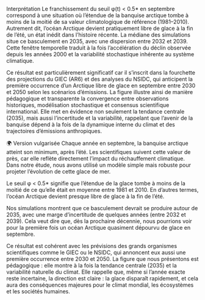 Interprétation
Le franchissement du seuil φ(t) < 0.5* en septembre correspond à une situation où l’étendue de la banquise arctique tombe à moins de la moitié de sa valeur climatologique de référence (1981–2010). Autrement dit, l’océan Arctique devient pratiquement libre de glace à la fin de l’été, un état inédit dans l’histoire récente. La médiane des simulations situe ce basculement en 2035, avec une dispersion entre 2032 et 2039. Cette fenêtre temporelle traduit à la fois l’accélération du déclin observée depuis les années 2000 et la variabilité stochastique inhérente au système climatique.

Ce résultat est particulièrement significatif car il s’inscrit dans la fourchette des projections du GIEC (AR6) et des analyses du NSIDC, qui anticipent la première occurrence d’un Arctique libre de glace en septembre entre 2030 et 2050 selon les scénarios d’émissions. La figure illustre ainsi de manière pédagogique et transparente la convergence entre observations historiques, modélisation stochastique et consensus scientifique international. Elle met en évidence non seulement la tendance centrale (2035), mais aussi l’incertitude et la variabilité, rappelant que l’avenir de la banquise dépend à la fois de la dynamique interne du climat et des trajectoires d’émissions anthropiques.

🌍 Version vulgarisée
Chaque année en septembre, la banquise arctique atteint son minimum, après l’été. Les scientifiques suivent cette valeur de près, car elle reflète directement l’impact du réchauffement climatique. Dans notre étude, nous avons utilisé un modèle simple mais robuste pour projeter l’évolution de cette glace de mer.

Le seuil φ < 0.5* signifie que l’étendue de la glace tombe à moins de la moitié de ce qu’elle était en moyenne entre 1981 et 2010. En d’autres termes, l’océan Arctique devient presque libre de glace à la fin de l’été.

Nos simulations montrent que ce basculement devrait se produire autour de 2035, avec une marge d’incertitude de quelques années (entre 2032 et 2039). Cela veut dire que, dès la prochaine décennie, nous pourrions voir pour la première fois un océan Arctique quasiment dépourvu de glace en septembre.

Ce résultat est cohérent avec les prévisions des grands organismes scientifiques comme le GIEC ou le NSIDC, qui annoncent eux aussi une première occurrence entre 2030 et 2050. La figure que nous présentons est pédagogique : elle montre à la fois la tendance centrale (2035) et la variabilité naturelle du climat. Elle rappelle que, même si l’année exacte reste incertaine, la direction est claire : la glace disparaît rapidement, et cela aura des conséquences majeures pour le climat mondial, les écosystèmes et les sociétés humaines.

